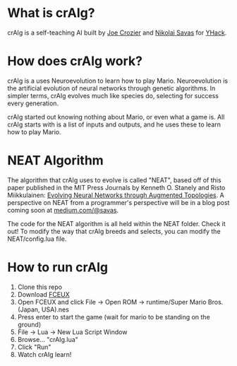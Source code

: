 # What is crAIg?
crAIg is a self-teaching AI built by [Joe Crozier](http://joecrozier.ca) and [Nikolai Savas](http://savas.ca) for [YHack](http://yhack.org).

# How does crAIg work?
crAIg is a uses Neuroevolution to learn how to play Mario. Neuroevolution is the artificial evolution of neural networks through genetic algorithms. In simpler terms, crAIg evolves much like species do, selecting for success every generation.

crAIg started out knowing nothing about Mario, or even what a game is. All crAIg starts with is a list of inputs and outputs, and he uses these to learn how to play Mario.

# NEAT Algorithm
The algorithm that crAIg uses to evolve is called "NEAT", based off of this paper published in the MIT Press Journals by Kenneth O. Stanely and Risto Miikkulainen: [Evolving Neural Networks through Augmented Topologies](http://nn.cs.utexas.edu/downloads/papers/stanley.ec02.pdf). A perspective on NEAT from a programmer's perspective will be in a blog post coming soon at [medium.com/@savas](https://medium.com/@savas).

The code for the NEAT algorithm is all held within the NEAT folder. Check it out! To modify the way that crAIg breeds and selects, you can modify the NEAT/config.lua file.

# How to run crAIg
1. Clone this repo
2. Download [FCEUX](www.fceux.com/web/download.html)
3. Open FCEUX and click File -> Open ROM -> runtime/Super Mario Bros. (Japan, USA).nes
4. Press enter to start the game (wait for mario to be standing on the ground)
5. File -> Lua -> New Lua Script Window
6. Browse... "crAIg.lua"
7. Click "Run"
8. Watch crAIg learn!
